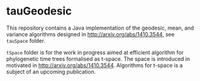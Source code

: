 tauGeodesic
====
This repository contains a Java implementation of the geodesic, mean, and variance algorithms designed in http://arxiv.org/abs/1410.3544, see `tauSpace` folder.

`tSpace` folder is for the work in progress aimed at efficient algorithm for phylogenetic time trees formalised as  t-space.
The space is introduced in motivated in http://arxiv.org/abs/1410.3544.
Algorithms for t-space is a subject of an upcoming publication.

